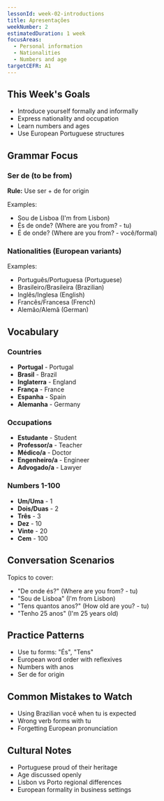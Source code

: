 ```yaml
---
lessonId: week-02-introductions
title: Apresentações
weekNumber: 2
estimatedDuration: 1 week
focusAreas:
  - Personal information
  - Nationalities
  - Numbers and age
targetCEFR: A1
---
```


## This Week's Goals

- Introduce yourself formally and informally
- Express nationality and occupation
- Learn numbers and ages
- Use European Portuguese structures

## Grammar Focus

### Ser de (to be from)

**Rule:** Use ser + de for origin

Examples:
- Sou de Lisboa (I'm from Lisbon)
- És de onde? (Where are you from? - tu)
- É de onde? (Where are you from? - você/formal)

### Nationalities (European variants)

Examples:
- Português/Portuguesa (Portuguese)
- Brasileiro/Brasileira (Brazilian)
- Inglês/Inglesa (English)
- Francês/Francesa (French)
- Alemão/Alemã (German)

## Vocabulary

### Countries
- **Portugal** - Portugal
- **Brasil** - Brazil
- **Inglaterra** - England
- **França** - France
- **Espanha** - Spain
- **Alemanha** - Germany

### Occupations
- **Estudante** - Student
- **Professor/a** - Teacher
- **Médico/a** - Doctor
- **Engenheiro/a** - Engineer
- **Advogado/a** - Lawyer

### Numbers 1-100
- **Um/Uma** - 1
- **Dois/Duas** - 2
- **Três** - 3
- **Dez** - 10
- **Vinte** - 20
- **Cem** - 100

## Conversation Scenarios

Topics to cover:
- "De onde és?" (Where are you from? - tu)
- "Sou de Lisboa" (I'm from Lisbon)
- "Tens quantos anos?" (How old are you? - tu)
- "Tenho 25 anos" (I'm 25 years old)

## Practice Patterns

- Use tu forms: "És", "Tens"
- European word order with reflexives
- Numbers with anos
- Ser de for origin

## Common Mistakes to Watch

- Using Brazilian você when tu is expected
- Wrong verb forms with tu
- Forgetting European pronunciation

## Cultural Notes

- Portuguese proud of their heritage
- Age discussed openly
- Lisbon vs Porto regional differences
- European formality in business settings
